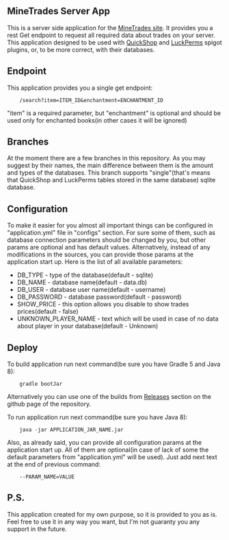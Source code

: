## MineTrades Server App

This is a server side application for the [MineTrades site](https://github.com/NightKosh/MineTrades).
It provides you a rest Get endpoint to request all required data about trades on your server. This application designed to be used with [QuickShop](https://github.com/Ghost-chu/QuickShop-Reremake) and [LuckPerms](https://github.com/Ghost-chu/QuickShop-Reremake) spigot plugins, or, to be more correct, with their databases.  

## Endpoint

This application provides you a single get endpoint:
```
    /search?item=ITEM_ID&enchantment=ENCHANTMENT_ID
```
"item" is a required parameter, but "enchantment" is optional and should be used only for enchanted books(in other cases it will be ignored) 

## Branches

At the moment there are a few branches in this repository. As you may suggest by their names, the main difference between them is the amount and types of the databases. This branch supports "single"(that's means that QuickShop and LuckPerms tables stored in the same database) sqlite database.

## Configuration

To make it easier for you almost all important things can be configured in "application.yml" file in "configs" section. For sure some of them, such as database connection parameters should be changed by you, but other params are optional and has default values. 
Alternatively, instead of any modifications in the sources, you can provide those params at the application start up. 
Here is the list of all available parameters:
* DB_TYPE - type of the database(default - sqlite)
* DB_NAME - database name(default - data.db)
* DB_USER - database user name(default - username)
* DB_PASSWORD - database password(default - password)
* SHOW_PRICE - this option allows you disable to show trades prices(default - false)
* UNKNOWN_PLAYER_NAME - text which will be used in case of no data about player in your database(default - Unknown)

## Deploy

To build application run next command(be sure you have Gradle 5 and Java 8):
```
    gradle bootJar
```

Alternatively you can use one of the builds from [Releases](https://github.com/NightKosh/MineTradesServer/releases) section on the github page of the repository. 

To run application run next command(be sure you have Java 8):
```
    java -jar APPLICATION_JAR_NAME.jar
```

Also, as already said, you can provide all configuration params at the application start up. All of them are optional(in case of lack of some the default parameters from "application.yml" will be used). Just add next text at the end of previous command:
```
    --PARAM_NAME=VALUE 
```

## P.S.

This application created for my own purpose, so it is provided to you as is. Feel free to use it in any way you want, but I'm not guaranty you any support in the future.
